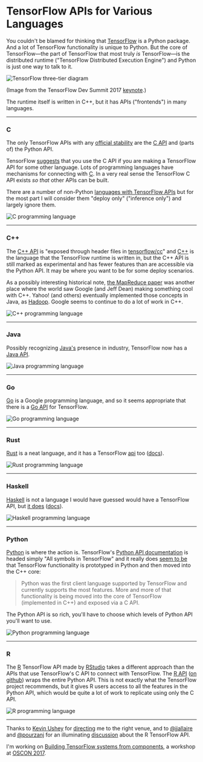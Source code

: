 # TensorFlow APIs for Various Languages

You couldn't be blamed for thinking that [TensorFlow](https://www.tensorflow.org/) is a Python package. And a lot of TensorFlow functionality is unique to Python. But the core of TensorFlow—the part of TensorFlow that most truly _is_ TensorFlow—is the distributed runtime ("TensorFlow Distributed Execution Engine") and Python is just one way to talk to it.

![TensorFlow three-tier diagram](img/tf_three_tiers.png)

(Image from the TensorFlow Dev Summit 2017 [keynote](https://www.youtube.com/watch?v=4n1AHvDvVvw).)

The runtime itself is written in C++, but it has APIs ("frontends") in many languages.

---

### C

The only TensorFlow APIs with any [official stability](https://www.tensorflow.org/programmers_guide/version_semantics) are the [C API](https://github.com/tensorflow/tensorflow/blob/master/tensorflow/c/c_api.h) and (parts of) the Python API.

TensorFlow [suggests](https://www.tensorflow.org/extend/language_bindings) that you use the C API if you are making a TensorFlow API for some other language. Lots of programming languages have mechanisms for connecting with [C](https://en.wikipedia.org/wiki/C_(programming_language)). In a very real sense the TensorFlow C API exists _so that_ other APIs can be built.

There are a number of non-Python [languages with TensorFlow APIs](https://www.tensorflow.org/api_docs/) but for the most part I will consider them "deploy only" ("inference only") and largely ignore them.

![C programming language](img/clang.png)

---

### C++

The [C++ API](https://www.tensorflow.org/api_docs/cc/) is "exposed through header files in [tensorflow/cc](https://github.com/tensorflow/tensorflow/tree/master/tensorflow/cc)" and [C++](https://en.wikipedia.org/wiki/C%2B%2B) is the language that the TensorFlow runtime is written in, but the C++ API is still marked as experimental and has fewer features than are accessible via the Python API. It may be where you want to be for some deploy scenarios.

As a possibly interesting historical note, [the MapReduce paper](https://research.google.com/archive/mapreduce.html) was another place where the world saw Google (and Jeff Dean) making something cool with C++. Yahoo! (and others) eventually implemented those concepts in Java, as [Hadoop](http://hadoop.apache.org/). Google seems to continue to do a lot of work in C++.

![C++ programming language](img/cplusplus.png)

---

### Java

Possibly recognizing [Java's](https://en.wikipedia.org/wiki/Java_(programming_language)) presence in industry, TensorFlow now has a [Java API](https://www.tensorflow.org/api_docs/java/reference/org/tensorflow/package-summary).

![Java programming language](img/javalang.png)

---

### Go

[Go](https://en.wikipedia.org/wiki/Go_(programming_language)) is a Google programming language, and so it seems appropriate that there is a [Go API](https://godoc.org/github.com/tensorflow/tensorflow/tensorflow/go) for TensorFlow.

![Go programming language](img/golang.png)

---

### Rust

[Rust](https://en.wikipedia.org/wiki/Rust_(programming_language)) is a neat language, and it has a TensorFlow [api](https://github.com/tensorflow/rust) too ([docs](https://tensorflow.github.io/rust/tensorflow/)).

![Rust programming language](img/rust.png)

---

### Haskell

[Haskell](https://en.wikipedia.org/wiki/Haskell_(programming_language)) is not a language I would have guessed would have a TensorFlow API, but [it does](https://github.com/tensorflow/haskell) ([docs](https://tensorflow.github.io/haskell/haddock/)).

![Haskell programming language](img/haskell.png)

---

### Python

[Python](https://en.wikipedia.org/wiki/Python_(programming_language)) is where the action is. TensorFlow's [Python API documentation](https://www.tensorflow.org/api_docs/python/) is headed simply "All symbols in TensorFlow" and it really does [seem to be](https://www.tensorflow.org/extend/language_bindings) that TensorFlow functionality is prototyped in Python and then moved into the C++ core:

> Python was the first client language supported by TensorFlow and currently supports the most features. More and more of that functionality is being moved into the core of TensorFlow (implemented in C++) and exposed via a C API.

The Python API is so rich, you'll have to choose which levels of Python API you'll want to use.

![Python programming language](img/python.png)

---

### R

The [R](https://en.wikipedia.org/wiki/R_(programming_language)) TensorFlow API made by [RStudio](https://www.rstudio.com/) takes a different approach than the APIs that use TensorFlow's C API to connect with TensorFlow. The [R API](https://rstudio.github.io/tensorflow/) ([on github](https://github.com/rstudio/tensorflow)) wraps the entire Python API. This is not exactly what the TensorFlow project recommends, but it gives R users access to all the features in the Python API, which would be quite a lot of work to replicate using only the C API.

![R programming language](img/rlang.png)

---

Thanks to [Kevin Ushey](https://blog.rstudio.org/author/kevinusheyrstudio/) for [directing](https://support.rstudio.com/hc/en-us/community/posts/115005611307) me to the right venue, and to [@jjallaire](https://github.com/jjallaire) and [@pourzanj](https://github.com/pourzanj) for an illuminating [discussion](https://github.com/rstudio/tensorflow/issues/105) about the R TensorFlow API.

I'm working on [Building TensorFlow systems from components](http://conferences.oreilly.com/oscon/oscon-tx/public/schedule/detail/57823), a workshop at [OSCON 2017](https://conferences.oreilly.com/oscon/oscon-tx).
